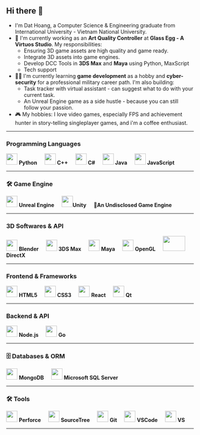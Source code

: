 ## Hi there 👋

<!--
**datnsh/datnsh** is a ✨ _special_ ✨ repository because its `README.md` (this file) appears on your GitHub profile.

Here are some ideas to get you started:

- 🔭 I’m currently working on ...
- 🌱 I’m currently learning ...
- 👯 I’m looking to collaborate on ...
- 🤔 I’m looking for help with ...
- 💬 Ask me about ...
- 📫 How to reach me: ...
- 😄 Pronouns: ...
- ⚡ Fun fact: ...
-->
- I'm Dat Hoang, a Computer Science & Engineering graduate from International University - Vietnam National University.
- 🤖 I'm currently working as an **Art Quality Controller** at **Glass Egg - A Virtuos Studio**. My responsibilities:
  - Ensuring 3D game assets are high quality and game ready.
  - Integrate 3D assets into game engines.
  - Develop DCC Tools in **3DS Max** and **Maya** using Python, MaxScript
  - Tech support
- 🧑‍💻 I'm currently learning **game development** as a hobby and **cyber-security** for a professional military career path. I'm also building:
  - Task tracker with virtual assistant - can suggest what to do with your current task.
  - An Unreal Engine game as a side hustle - because you can still follow your passion.
- 🎮 My hobbies: I love video games, especially FPS and achievement hunter in story-telling singleplayer games, and i'm a coffee enthusiast.
---
### Programming Languages
<p align="left">
  <img src="https://cdn.jsdelivr.net/gh/devicons/devicon/icons/python/python-original.svg" width="30"/> <strong>Python</strong>&nbsp;&nbsp;&nbsp;&nbsp;
  <img src="https://cdn.jsdelivr.net/gh/devicons/devicon/icons/cplusplus/cplusplus-original.svg" width="30"/> <strong>C++</strong>&nbsp;&nbsp;&nbsp;&nbsp;
  <img src="https://cdn.jsdelivr.net/gh/devicons/devicon/icons/csharp/csharp-original.svg" width="30"/> <strong>C#</strong>&nbsp;&nbsp;&nbsp;&nbsp;
  <img src="https://cdn.jsdelivr.net/gh/devicons/devicon/icons/java/java-original.svg" width="30"/> <strong>Java</strong>&nbsp;&nbsp;&nbsp;&nbsp;
  <img src="https://cdn.jsdelivr.net/gh/devicons/devicon/icons/javascript/javascript-original.svg" width="30"/> <strong>JavaScript</strong>&nbsp;&nbsp;&nbsp;&nbsp;
</p>

---

### 🛠️ Game Engine
<p align="left">
  <img src="https://cdn.jsdelivr.net/gh/devicons/devicon/icons/unrealengine/unrealengine-original.svg" width="30"/> <strong>Unreal Engine</strong>&nbsp;&nbsp;&nbsp;&nbsp;
  <img src="https://cdn.jsdelivr.net/gh/devicons/devicon/icons/unity/unity-original.svg" width="30"/><strong>Unity</strong>&nbsp;&nbsp;&nbsp;&nbsp;
  👀<strong>An Undisclosed Game Engine</strong>&nbsp;&nbsp;&nbsp;&nbsp;
</p>

---

### 3D Softwares & API
<p align="left">
  <img src="https://cdn.jsdelivr.net/gh/devicons/devicon@latest/icons/blender/blender-original.svg" width="30"/> <strong>Blender</strong>&nbsp;&nbsp;&nbsp;&nbsp;
  <img src="https://cdn.jsdelivr.net/gh/devicons/devicon/icons/unity/unity-original.svg" width="30"/> <strong>3DS Max</strong>&nbsp;&nbsp;&nbsp;&nbsp;
  <img src="https://cdn.jsdelivr.net/gh/devicons/devicon@latest/icons/maya/maya-original.svg" width="30"/> <strong>Maya</strong>&nbsp;&nbsp;&nbsp;&nbsp;
  <img src="https://cdn.simpleicons.org/opengl/5586A4" width="30"/> <strong>OpenGL</strong>&nbsp;&nbsp;&nbsp;&nbsp;
  <img src="https://img.shields.io/badge/DirectX-107C10?style=for-the-badge&logo=microsoft&logoColor=white" width="60" height="40"/><strong>DirectX</strong>&nbsp;&nbsp;&nbsp;&nbsp;
</p>

---

### Frontend & Frameworks
<p align="left">
  <img src="https://cdn.jsdelivr.net/gh/devicons/devicon/icons/html5/html5-original.svg" width="30"/> <strong>HTML5</strong>&nbsp;&nbsp;&nbsp;&nbsp;
  <img src="https://cdn.jsdelivr.net/gh/devicons/devicon/icons/css3/css3-original.svg" width="30"/> <strong>CSS3</strong>&nbsp;&nbsp;&nbsp;&nbsp;
  <img src="https://cdn.jsdelivr.net/gh/devicons/devicon/icons/react/react-original.svg" width="30"/> <strong>React</strong>&nbsp;&nbsp;&nbsp;&nbsp;
  <img src="https://cdn.jsdelivr.net/gh/devicons/devicon/icons/qt/qt-original.svg" width="30"/> <strong>Qt</strong>
</p>

---

### Backend & API
<p align="left">
  <img src="https://cdn.jsdelivr.net/gh/devicons/devicon/icons/nodejs/nodejs-original.svg" width="30"/> <strong>Node.js</strong>&nbsp;&nbsp;&nbsp;&nbsp;
  <img src="https://cdn.jsdelivr.net/gh/devicons/devicon/icons/go/go-original.svg" width="30"/> <strong>Go</strong>
</p>

---

### 🗄️ Databases & ORM
<p align="left">
  <img src="https://cdn.jsdelivr.net/gh/devicons/devicon/icons/mongodb/mongodb-original.svg" width="30"/> <strong>MongoDB</strong>&nbsp;&nbsp;&nbsp;&nbsp;
  <img src="https://cdn.jsdelivr.net/gh/devicons/devicon/icons/mysql/mysql-original.svg" width="30"/> <strong>Microsoft SQL Server</strong>&nbsp;&nbsp;&nbsp;&nbsp;
</p>

---

### 🛠️ Tools
<p align="left">
  <img src="https://cdn.simpleicons.org/perforce/4C00FF" width="30"/> <strong>Perforce</strong>&nbsp;&nbsp;&nbsp;&nbsp;
  <img src="https://cdn.jsdelivr.net/gh/devicons/devicon@latest/icons/sourcetree/sourcetree-original.svg" width="30"/> <strong>SourceTree</strong>&nbsp;&nbsp;&nbsp;&nbsp;
  <img src="https://cdn.jsdelivr.net/gh/devicons/devicon/icons/git/git-original.svg" width="30"/> <strong>Git</strong>&nbsp;&nbsp;&nbsp;&nbsp;
  <img src="https://cdn.jsdelivr.net/gh/devicons/devicon/icons/vscode/vscode-original.svg" width="30"/> <strong>VSCode</strong>&nbsp;&nbsp;&nbsp;&nbsp;
  <img src="https://cdn.jsdelivr.net/gh/devicons/devicon@latest/icons/visualstudio/visualstudio-original.svg" width="30"/> <strong>VS</strong>&nbsp;&nbsp;&nbsp;&nbsp;
</p>

---

